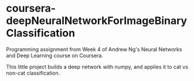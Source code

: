 # coursera-deepNeuralNetworkForImageBinaryClassification
Programming assignment from Week 4 of Andrew Ng's Neural Networks and Deep Learning course on Coursera.


This little project builds a deep network with numpy, and applies it to cat vs non-cat classification. 
